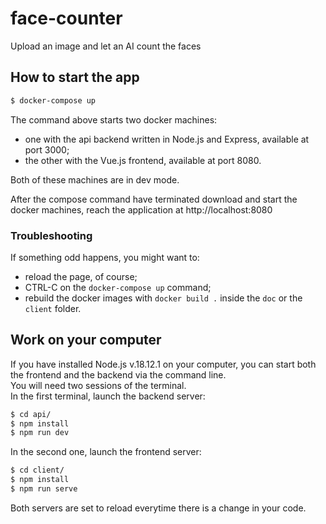 # face-counter
Upload an image and let an AI count the faces

## How to start the app

``` sh
$ docker-compose up
```
The command above starts two docker machines:
- one with the api backend written in Node.js and Express, available at port 3000;
- the other with the Vue.js frontend, available at port 8080.

Both of these machines are in dev mode.

After the compose command have terminated download and start the docker machines, reach the application at http://localhost:8080

### Troubleshooting
If something odd happens, you might want to:
- reload the page, of course;
- CTRL-C on the `docker-compose up` command;
- rebuild the docker images with `docker build .` inside the `doc` or the `client` folder.

## Work on your computer
If you have installed Node.js v.18.12.1 on your computer, you can start both the frontend and the backend via the command line. \
You will need two sessions of the terminal. \
In the first terminal, launch the backend server:
``` sh
$ cd api/
$ npm install
$ npm run dev
```
In the second one, launch the frontend server:
``` sh
$ cd client/
$ npm install
$ npm run serve
```

Both servers are set to reload everytime there is a change in your code.
